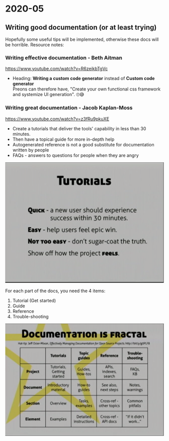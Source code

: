 # 2020-05

## Writing good documentation (or at least trying)

Hopefully some useful tips will be implemented, otherwise these docs will be horrible. Resource notes:

### Writing effective documentation - Beth Aitman

https://www.youtube.com/watch?v=R6zeikbTgVc

- Heading: **Writing a custom code generator** instead of **Custom code generator**  
  Preons can therefore have, "Create your own functional css framework and systemize UI generation". 🙄😅

### Writing great documentation - Jacob Kaplan-Moss

https://www.youtube.com/watch?v=z3fRu9pkuXE

- Create a tutorials that deliver the tools' capability in less than 30 minutes.
- Then have a topical guide for more in-depth help
- Autogenerated reference is not a good substitute for documentation written by people
- FAQs - answers to questions for people when they are angry

![](../images/2020-05-13-21-24-35.png)

For each part of the docs, you need the 4 items:

1. Tutorial (Get started)
2. Guide
3. Reference
4. Trouble-shooting

![](../images/2020-05-13-21-30-25.png)
